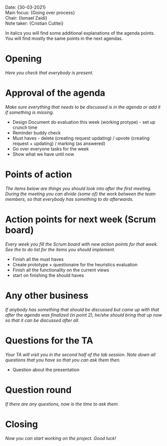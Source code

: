 
Date:           {30-03-2021}\
Main focus:     {Going over process}\
Chair:          {Ismael Zaidi}\
Note taker:     {Cristian Cutitei}

In italics you will find some additional explanations of the agenda points. You will find mostly the same points in the next agendas.

# Opening
*Here you check that everybody is present.*

# Approval of the agenda
*Make sure everything that needs to be discussed is in the agenda or add it if something is missing.*

- Design Document do evaluation this week (working protype) - set up crunch time
- Reminder buddy check
- Must haves - delete (creating request updating) / upvote (creating request + updating) / marking (as answered) 
- Go over everyone tasks for the week
- Show what we have until now


# Points of action
*The items below are things you should look into after the first meeting. During the meeting you can divide (some of) the work between the team members, so that everybody has something to do afterwards.*


# Action points for next week (Scrum board)
*Every week you fill the Scrum board with new action points for that week. See the to do list for the items you should implement.*

- Finish all the must haves
- Create prototype + questionaire for the heuristics evaluation
- Finish all the functionality on the current views
- start on finishing the should haves 

# Any other business
*If anybody has something that should be discussed but came up with that after the agenda was finalized (in point 2), he/she should bring that up now so that it can be discussed after all.*

# Questions for the TA
*Your TA will visit you in the second half of the lab session. Note down all questions that you have so that you can ask them then.*

- Question about the presentation

# Question round
*If there are any questions, now is the time to ask them.*

# Closing
*Now you can start working on the project. Good luck!*
